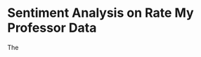 # Sentiment Analysis on Rate My Professor Data
  
    
The           
    
   
            
    
   
  

